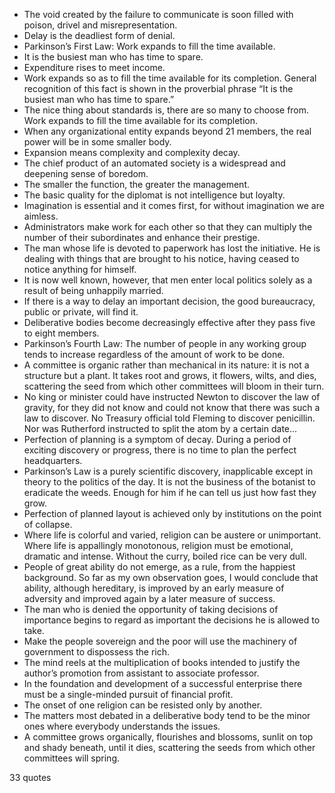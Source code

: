  - The void created by the failure to communicate is soon filled with poison, drivel and misrepresentation.
 - Delay is the deadliest form of denial.
 - Parkinson’s First Law: Work expands to fill the time available.
 - It is the busiest man who has time to spare.
 - Expenditure rises to meet income.
 - Work expands so as to fill the time available for its completion. General recognition of this fact is shown in the proverbial phrase “It is the busiest man who has time to spare.”
 - The nice thing about standards is, there are so many to choose from. Work expands to fill the time available for its completion.
 - When any organizational entity expands beyond 21 members, the real power will be in some smaller body.
 - Expansion means complexity and complexity decay.
 - The chief product of an automated society is a widespread and deepening sense of boredom.
 - The smaller the function, the greater the management.
 - The basic quality for the diplomat is not intelligence but loyalty.
 - Imagination is essential and it comes first, for without imagination we are aimless.
 - Administrators make work for each other so that they can multiply the number of their subordinates and enhance their prestige.
 - The man whose life is devoted to paperwork has lost the initiative. He is dealing with things that are brought to his notice, having ceased to notice anything for himself.
 - It is now well known, however, that men enter local politics solely as a result of being unhappily married.
 - If there is a way to delay an important decision, the good bureaucracy, public or private, will find it.
 - Deliberative bodies become decreasingly effective after they pass five to eight members.
 - Parkinson’s Fourth Law: The number of people in any working group tends to increase regardless of the amount of work to be done.
 - A committee is organic rather than mechanical in its nature: it is not a structure but a plant. It takes root and grows, it flowers, wilts, and dies, scattering the seed from which other committees will bloom in their turn.
 - No king or minister could have instructed Newton to discover the law of gravity, for they did not know and could not know that there was such a law to discover. No Treasury official told Fleming to discover penicillin. Nor was Rutherford instructed to split the atom by a certain date...
 - Perfection of planning is a symptom of decay. During a period of exciting discovery or progress, there is no time to plan the perfect headquarters.
 - Parkinson’s Law is a purely scientific discovery, inapplicable except in theory to the politics of the day. It is not the business of the botanist to eradicate the weeds. Enough for him if he can tell us just how fast they grow.
 - Perfection of planned layout is achieved only by institutions on the point of collapse.
 - Where life is colorful and varied, religion can be austere or unimportant. Where life is appallingly monotonous, religion must be emotional, dramatic and intense. Without the curry, boiled rice can be very dull.
 - People of great ability do not emerge, as a rule, from the happiest background. So far as my own observation goes, I would conclude that ability, although hereditary, is improved by an early measure of adversity and improved again by a later measure of success.
 - The man who is denied the opportunity of taking decisions of importance begins to regard as important the decisions he is allowed to take.
 - Make the people sovereign and the poor will use the machinery of government to dispossess the rich.
 - The mind reels at the multiplication of books intended to justify the author’s promotion from assistant to associate professor.
 - In the foundation and development of a successful enterprise there must be a single-minded pursuit of financial profit.
 - The onset of one religion can be resisted only by another.
 - The matters most debated in a deliberative body tend to be the minor ones where everybody understands the issues.
 - A committee grows organically, flourishes and blossoms, sunlit on top and shady beneath, until it dies, scattering the seeds from which other committees will spring.

33 quotes